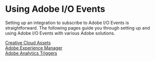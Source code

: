 <!--:navorder: 2-->

# Using Adobe I/O Events

<!--  commenting out; this is redundant with webhooks intro
## Trying your first Adobe I/O Event
For your first Adobe I/O event, try using Creative Cloud Assets. 
* copy TK *
 -->

Setting up an integration to subscribe to Adobe I/O Events is straightforward. The following pages guide you through setting up and using Adobe I/O Events with various Adobe solutions.

[Creative Cloud Assets](using/cc-asset-event-setup.md)  
[Adobe Experience Manager](using/aem-event-setup.md)  
[Adobe Analytics Triggers](using/analytics-triggers-event-setup.md)
<!-- - [Adobe Stock](using/adobe-stock-event-setup.md) -->

<!--  commenting out; this is not shipping yet
 ## Using Events with Adobe I/O Runtime
See the Adobe I/O Events Developer Guide:
- [Using Events and Runtime](../../runtime/runtime-events.md) * note: URL tk *
- [Using the I/O SDK](../../runtime/using/api_sdk.md) * note: URL tk * 
-->
